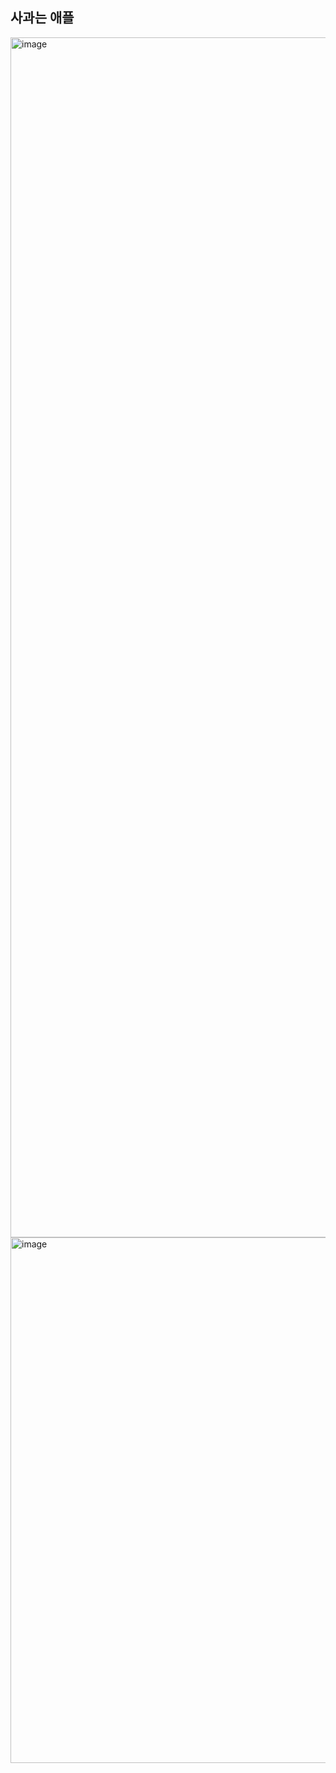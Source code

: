 <h2>사과는 애플</h2>

<img width="1920" alt="image" src="https://github.com/choeseonmin/AppleToy/assets/129834569/1564f3e0-c9a7-4952-a050-e02bf7f75617">
<img width="841" alt="image" src="https://github.com/choeseonmin/AppleToy/assets/129834569/9adfe123-5c27-4f49-a759-68409656b910">




